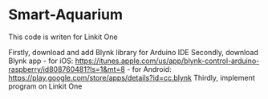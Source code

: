 # Smart-Aquarium
This code is writen for Linkit One

Firstly,  download and add Blynk library for Arduino IDE
Secondly, download Blynk app
        - for iOS: https://itunes.apple.com/us/app/blynk-control-arduino-raspberry/id808760481?ls=1&mt=8
        - for Android: https://play.google.com/store/apps/details?id=cc.blynk
Thirdly, implement program on Linkit One

